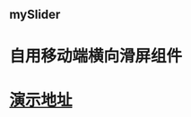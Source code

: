 ## mySlider

# 自用移动端横向滑屏组件
# <a href="http://www.web-html5-blog.com/mySlider" target="_blank">演示地址 </a>